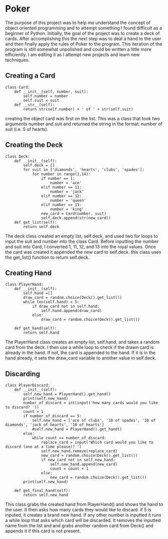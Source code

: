 # Poker
The purpose of this project was to help me understand the concept of object oriented programming and to attempt something I found difficult as a beginner of Python. Initially, the goal of the project was to create a deck of cards. After accomplishing this the next step was to deal a hand to the user and then finally apply the rules of Poker to the program. This iteration of the program is still somewhat unpolished and could be written a little more efficiently. I am editing it as I attempt new projects and learn new techniques.

## Creating a Card
```
class Card:
    def __init__(self, number, suit):
        self.number = number
        self.suit = suit
    def __str__(self):
        return str(self.number) + ' of ' + str(self.suit)
```
creating the object card was first on the list.  This was a class that took two arguments number and suit and returned the string in the format: number of suit (i.e. 5 of hearts). 

## Creating the Deck
```
class Deck:
    def __init__(self):
        self.deck = []
        for suit in ['diamonds', 'hearts', 'clubs', 'spades']:
            for number in range(1,14):
                if number == 1:
                    number = 'ace'
                elif number == 11:
                    number = 'jack'
                elif number == 12:
                    number = 'queen'
                elif number == 13:
                    number = 'king'
                new_card = Card(number, suit)
                self.deck.append(str(new_card))
    def get_list(self):
        return self.deck
```

The deck class created an empty list, self.deck, and used two for loops to input the suit and number into the class Card.  Before inputting the number and suit into Card, I converted 1, 11, 12, and 13 into the royal values.  Once the card was created it appended the new card to self.deck.  this class uses the get_list() function to return self.deck. 

## Creating Hand
```
class PlayerHand:
    def __init__(self):
        self.hand =[]
        draw_card = random.choice(Deck().get_list())
        while len(self.hand) < 5:
            if draw_card not in self.hand:
                self.hand.append(draw_card)
            else:
                draw_card = random.choice(Deck().get_list())

    def get_hand(self):
        return self.hand
```
The PlayerHand class creates an empty list, self.hand, and takes a random card from the deck.  I then use a while loop to check if the drawn card is already in the hand.  If not, the card is appended to the hand.  If it is in the hand already, it sets the draw_card variable to another value in self.deck.

## Discarding 
```
class PlayerDiscard:
    def __init__(self):
        self.new_hand = PlayerHand().get_hand()
        print(self.new_hand)
        number_of_discard = int(input('how many cards would you like to discard? '))
        count = 1
        if number_of_discard == 5:
            self.new_hand = ['ace of clubs', '10 of spades', '10 of diamonds', 'jack of hearts', '10 of hearts']
            #self.new_hand = PlayerHand().get_hand()
        else:
            while count <= number_of_discard:
                replace_card = input('Which card would you like to discard (one at a time please)? ')
                self.new_hand.remove(replace_card)
                new_card = random.choice(Deck().get_list())
                if new_card not in self.new_hand:
                    self.new_hand.append(new_card)
                    count = count + 1
                else:
                    new_card = random.choice(Deck().get_list())
        print(self.new_hand)

    def get_final_hand(self):
        return self.new_hand
```

This class grabs the created hand from PlayerHand() and shows the hand to the user.  It then asks how many cards they would like to discard. if 5 is inputed, it creates a brand new hand.  If any other number is inputted it runs a while loop that asks which card will be discarded.  It removes the inputted name from the list and and grabs another random card from Deck() and appends it if this card is not present.  

